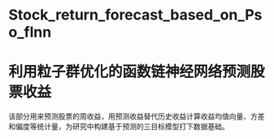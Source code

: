 # Stock_return_forecast_based_on_Pso_flnn
# 利用粒子群优化的函数链神经网络预测股票收益
该部分用来预测股票的周收益，用预测收益替代历史收益计算收益均值向量、方差和偏度等统计量，为研究中构建基于预测的三目标模型打下数据基础。
